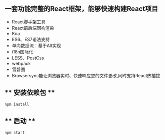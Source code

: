 ## 一套功能完整的React框架，能够快速构建React项目
* React脚手架工具
* React前后端同构渲染
* Koa
* ES6、ES7语法支持
* 单向数据流：基于Alt实现
* i18n国际化
* LESS、PostCss
* webpack
* 雪碧图
* Browsersync能让浏览器实时、快速响应您的文件更改,同时支持React热插拔

## ** 安装依赖包 **
```javascript
npm install
```

## ** 启动 **
```javascript
npm start
```

